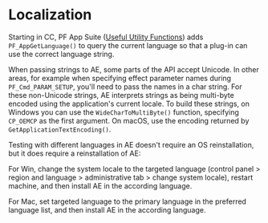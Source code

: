 # Localization

Starting in CC, PF App Suite ([Useful Utility Functions](../effect-details/useful-utility-functions.md)) adds `PF_AppGetLanguage()` to query the current language so that a plug-in can use the correct language string.

When passing strings to AE, some parts of the API accept Unicode. In other areas, for example when specifying effect parameter names during `PF_Cmd_PARAM_SETUP`, you'll need to pass the names in a char string. For these non-Unicode strings, AE interprets strings as being multi-byte encoded using the application's current locale. To build these strings, on Windows you can use the `WideCharToMultiByte()` function, specifying `CP_OEMCP` as the first argument. On macOS, use the encoding returned by `GetApplicationTextEncoding()`.

Testing with different languages in AE doesn't require an OS reinstallation, but it does require a reinstallation of AE:

For Win, change the system locale to the targeted language (control panel > region and language > administrative tab > change system locale), restart machine, and then install AE in the according language.

For Mac, set targeted language to the primary language in the preferred language list, and then install AE in the according language.
